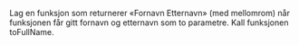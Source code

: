 Lag en funksjon som returnerer «Fornavn Etternavn» (med mellomrom) når funksjonen får gitt fornavn og etternavn som to parametre. Kall funksjonen toFullName.